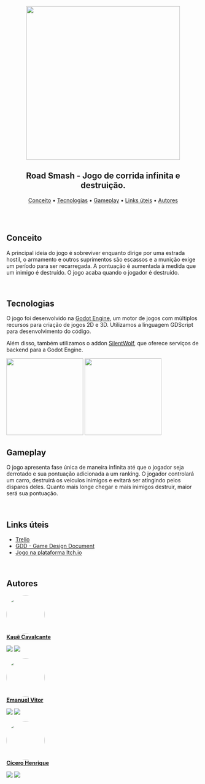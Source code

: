 <p align="center">
  <a href="https://github.com/kauecdev/tech.iz">
    <img src="https://user-images.githubusercontent.com/61801350/172957545-79e22177-a3fa-4291-855f-971c6123b9b3.png" width="400">
  </a>
</p>

<h2 align="center">
  Road Smash - Jogo de corrida infinita e destruição.
</h2>

<p align="center">
 <a href="#conceito">Conceito</a> •
 <a href="#tecnologias">Tecnologias</a> •
 <a href="#gameplay">Gameplay</a> •
 <a href="#links">Links úteis</a> •
 <a href="#autores">Autores</a>
</p>

<br>
<br>

<h2 id="conceito">Conceito</h2>

<p>
  A principal ideia do jogo é sobreviver enquanto dirige por
uma estrada hostil, o armamento e outros suprimentos são escassos
e a munição exige um período para ser recarregada. A pontuação é
aumentada à medida que um inimigo é destruído. O jogo acaba
quando o jogador é destruído.
</p>

<br>

<h2 id="tecnologias">Tecnologias</h2>

<p>
  O jogo foi desenvolvido na <a target="_blank" href="https://godotengine.org/">Godot Engine</a>, um motor de jogos com múltiplos recursos para criação de jogos 2D e 3D. Utilizamos a linguagem GDScript para desenvolvimento do código.
</p>
<p>
  Além disso, também utilizamos o addon <a target="_blank" href="https://silentwolf.com/">SilentWolf</a>, que oferece serviços de backend para a Godot Engine.
</p>
 
<p>
 <img src="https://upload.wikimedia.org/wikipedia/commons/5/5a/Godot_logo.svg" width="200">
 
 <img src="https://user-images.githubusercontent.com/61801350/172958720-9afc6358-943c-4ff3-a42d-ea7877f9b87a.png" width="200">
</p>

<h2 id="gameplay">Gameplay</h2>

<p>
  O jogo apresenta fase única de maneira infinita até que o
  jogador seja derrotado e sua pontuação adicionada a um ranking. 
  O jogador controlará um carro, destruirá os veículos inimigos e evitará ser atingindo pelos disparos deles.
  Quanto mais longe chegar e mais inimigos destruir, maior será sua pontuação.
</p>

<br>

<h2 id="links">Links úteis</h2>

  - [Trello](https://trello.com/b/JxpiJPbk/primeira-game-jam-road-smash)
  - [GDD - Game Design Document](https://drive.google.com/file/d/1_9ani0icIoyNatM1wCW_2keCfVYRvNvd/view?usp=sharing)
  - [Jogo na plataforma Itch.io](https://kauecavalcante.itch.io/road-smash)

<br>

<h2 id="autores">Autores</h2>

<div> 
  <div>
    <a href="https://github.com/kauecdev">
       <img style="border-radius: 50%;" src="https://user-images.githubusercontent.com/61801350/172962459-5dd5a230-70e6-4510-9dc2-1214061a8605.png" width="100px;" alt=""/>
       <br /><b>Kauê Cavalcante</b></a>
    <p>
      <a target="_blank" href="https://github.com/kauecdev"><img src="https://img.shields.io/badge/-Github-000?style=flat-square&logo=Github&logoColor=white"/></a>
      <a target="_blank" href="https://www.linkedin.com/in/kauê-cavalcante-76683214b/"><img src="https://img.shields.io/badge/-LinkedIn-blue?style=flat-square&logo=Linkedin&logoColor=white"/></a>
    </p>
  </div>
  
   <div>
    <a href="https://github.com/Emanuelvss13">
       <img style="border-radius: 50%;" src="https://user-images.githubusercontent.com/61801350/172965310-289bb588-6dfd-485a-83f5-5149cf2f7611.png" width="100px;" alt=""/>
       <br /><b>Emanuel Vitor</b></a>
    <p>
      <a target="_blank" href="https://github.com/Emanuelvss13"><img src="https://img.shields.io/badge/-Github-000?style=flat-square&logo=Github&logoColor=white"/></a>
      <a target="_blank" href="https://www.linkedin.com/in/emanuel-vitor-de-souza-silva-044249218/"><img src="https://img.shields.io/badge/-LinkedIn-blue?style=flat-square&logo=Linkedin&logoColor=white"/></a>
    </p>
  </div>
  
  <div>
    <a href="https://github.com/cicerohss">
       <img style="border-radius: 50%;" src="https://user-images.githubusercontent.com/61801350/172965268-50925228-5ba5-4435-9eba-42668a2a8d20.png" width="100px;" alt=""/>
       <br /><b>Cícero Henrique</b></a>
    <p>
      <a target="_blank" href="https://github.com/cicerohss"><img src="https://img.shields.io/badge/-Github-000?style=flat-square&logo=Github&logoColor=white"/></a>
      <a target="_blank" href="https://www.linkedin.com/in/cicerohss/"><img src="https://img.shields.io/badge/-LinkedIn-blue?style=flat-square&logo=Linkedin&logoColor=white"/></a>
    </p>
  </div>
 
</div>
